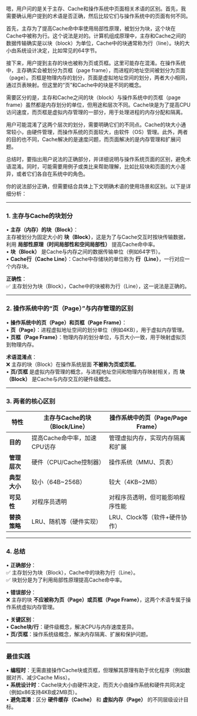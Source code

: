嗯，用户问的是关于主存、Cache和操作系统中页面相关术语的区别。首先，我需要确认用户提到的术语是否正确，然后比较它们与操作系统中的页面有何不同。

首先，主存为了提高Cache命中率使用局部性原理，被划分为块，这个块在Cache中被称为行。这个说法是对的。计算机组成原理中，主存和Cache之间的数据传输确实是以块（block）为单位，Cache中的块通常称为行（line）。块的大小由系统设计决定，比如常见的64字节。

接下来，用户提到主存的块也被称为页或页框。这里可能存在混淆。在操作系统中，主存确实会被划分为页框（page frame），而进程的地址空间被划分为页面（page）。页框是物理内存的划分，页面是虚拟地址空间的划分，两者大小相同，通过页表映射。但这里的“页”和Cache中的块是不同的概念。

需要区分的是，主存和Cache之间的块（block）与操作系统中的页框（page frame）虽然都是内存划分的单位，但用途和层次不同。Cache块是为了提高CPU访问速度，而页框是虚拟内存管理的一部分，用于处理进程的内存分配和隔离。

用户可能混淆了这两个层次的划分，需要明确它们的不同点。Cache的块大小通常较小，由硬件管理，而操作系统的页面较大，由软件（OS）管理。此外，两者的目的也不同，Cache解决的是速度问题，而页面解决的是内存管理和扩展问题。

总结时，要指出用户说法的正确部分，并详细说明与操作系统页面的区别，避免术语混淆。同时，可能需要用例子或类比来帮助理解，比如比较块和页面的大小差异，或者它们各自在系统中的角色。




你的说法部分正确，但需要结合具体上下文明确术语的使用场景和区别。以下是详细分析：

---

### **1. 主存与Cache的块划分**
• **主存（内存）的块（Block）**：  
  主存被划分为固定大小的 **块（Block）**，这是为了与Cache交互时按块传输数据，利用 **局部性原理（时间局部性和空间局部性）** 提高Cache命中率。  
  • **块（Block）** 是Cache与内存之间的数据传输单位（例如64字节）。  
  • **Cache行（Cache Line）**：Cache中存储块的单位称为 **行（Line）**，一行对应一个内存块。  

  **正确性**：  
  ✅ 主存划分为块（Block），Cache中的块被称为行（Line），这一说法是正确的。

---

### **2. 操作系统中的“页（Page）”与内存管理的区别**
• **操作系统中的页（Page）和页框（Page Frame）**：  
  • **页（Page）**：进程虚拟地址空间的划分单位（例如4KB），用于虚拟内存管理。  
  • **页框（Page Frame）**：物理内存的划分单位，与页大小一致，用于映射虚拟页到物理内存。  

  **术语混淆点**：  
  ❌ 主存的块（Block）在操作系统层面 **不被称为页或页框**。  
  • **页/页框** 是虚拟内存管理的概念，与进程地址空间和物理内存映射相关，而 **块（Block）** 是Cache与内存交互的硬件级概念。

---

### **3. 两者的核心区别**
| **特性**                | **主存与Cache的块（Block/Line）** | **操作系统中的页（Page/Page Frame）** |  
|--------------------------|------------------------------------|---------------------------------------|  
| **目的**                | 提高Cache命中率，加速CPU访存       | 管理虚拟内存，实现内存隔离和扩展      |  
| **管理层次**            | 硬件（CPU/Cache控制器）           | 操作系统（MMU、页表）                |  
| **典型大小**            | 较小（64B~256B）                  | 较大（4KB~2MB）                      |  
| **可见性**              | 对程序员透明                       | 对程序员透明，但可能影响程序性能      |  
| **替换策略**            | LRU、随机等（硬件实现）            | LRU、Clock等（软件+硬件协作）         |  

---

### **4. 总结**
• **正确部分**：  
  ✅ 主存划分为块（Block），Cache中的块称为行（Line）。  
  ✅ 块划分是为了利用局部性原理提高Cache命中率。  

• **错误部分**：  
  ❌ 主存的块 **不应被称为页（Page）或页框（Page Frame）**，这两个术语专属于操作系统虚拟内存管理。  

• **关键区别**：  
  • **Cache块/行**：硬件级概念，解决CPU与内存速度差异。  
  • **页/页框**：操作系统级概念，解决内存隔离、扩展和保护问题。  

---

### **最佳实践**  
• **编程时**：无需直接操作Cache块或页框，但理解其原理有助于优化程序（例如数据对齐、减少Cache Miss）。  
• **系统设计时**：Cache块大小由硬件决定，而页大小由操作系统和硬件共同决定（例如x86支持4KB或2MB页）。  
• **避免混淆**：区分 **硬件缓存（Cache）** 和 **虚拟内存（Page）** 的不同层级设计目标。